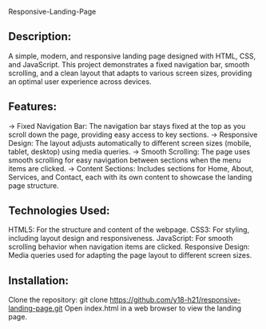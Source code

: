 Responsive-Landing-Page

## Description:
 A simple, modern, and responsive landing page designed with HTML, CSS, and JavaScript. This project demonstrates a fixed navigation bar, smooth scrolling, and a clean layout that adapts to various screen sizes, providing an optimal user experience across devices.

## Features:
-> Fixed Navigation Bar: The navigation bar stays fixed at the top as you scroll down the page, providing easy access to key sections.
-> Responsive Design: The layout adjusts automatically to different screen sizes (mobile, tablet, desktop) using media queries.
-> Smooth Scrolling: The page uses smooth scrolling for easy navigation between sections when the menu items are clicked.
-> Content Sections: Includes sections for Home, About, Services, and Contact, each with its own content to showcase the landing page structure.

## Technologies Used:
HTML5: For the structure and content of the webpage.
CSS3: For styling, including layout design and responsiveness.
JavaScript: For smooth scrolling behavior when navigation items are clicked.
Responsive Design: Media queries used for adapting the page layout to different screen sizes.

## Installation:

Clone the repository:
git clone https://github.com/y18-h21/responsive-landing-page.git
Open index.html in a web browser to view the landing page.
